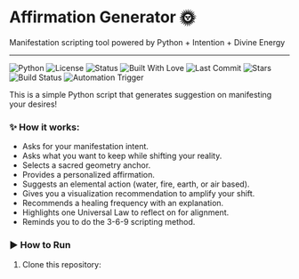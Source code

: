 # Affirmation Generator 🌞

Manifestation scripting tool powered by Python + Intention + Divine Energy

---

![Python](https://img.shields.io/badge/language-python-blue)
![License](https://img.shields.io/badge/license-MIT-green)
![Status](https://img.shields.io/badge/status-manifesting✨-purple)
![Built With Love](https://img.shields.io/badge/built%20with-love-red)
![Last Commit](https://img.shields.io/github/last-commit/trinaka9/affirmation-generator?color=blue)
![Stars](https://img.shields.io/github/stars/trinaka9/affirmation-generator?style=social)
![Build Status](https://img.shields.io/badge/build-passing-brightgreen)
![Automation Trigger](https://img.shields.io/badge/trigger-manifestation%20magic-purple)

This is a simple Python script that generates suggestion on manifesting your desires!

### ✨ How it works:

- Asks for your manifestation intent.
- Asks what you want to keep while shifting your reality.
- Selects a sacred geometry anchor.
- Provides a personalized affirmation.
- Suggests an elemental action (water, fire, earth, or air based).
- Gives you a visualization recommendation to amplify your shift.
- Recommends a healing frequency with an explanation.
- Highlights one Universal Law to reflect on for alignment.
- Reminds you to do the 3-6-9 scripting method.

### ▶️ How to Run

1. Clone this repository:

